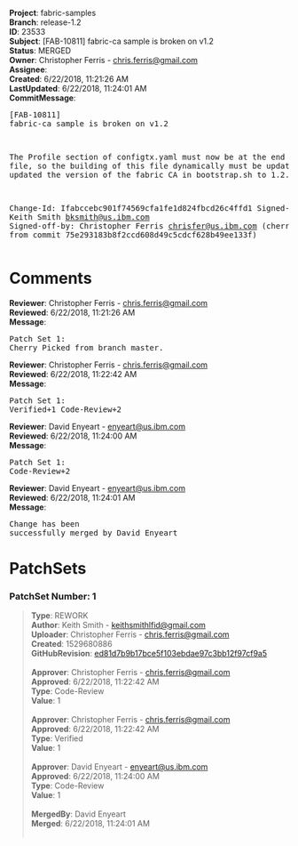 <strong>Project</strong>: fabric-samples<br><strong>Branch</strong>: release-1.2<br><strong>ID</strong>: 23533<br><strong>Subject</strong>: [FAB-10811] fabric-ca sample is broken on v1.2<br><strong>Status</strong>: MERGED<br><strong>Owner</strong>: Christopher Ferris - chris.ferris@gmail.com<br><strong>Assignee</strong>:<br><strong>Created</strong>: 6/22/2018, 11:21:26 AM<br><strong>LastUpdated</strong>: 6/22/2018, 11:24:01 AM<br><strong>CommitMessage</strong>:<br><pre>[FAB-10811] fabric-ca sample is broken on v1.2

The Profile section of configtx.yaml must now be at the end of the file,
so the building of this file dynamically must be updated.
I also updated the version of the fabric CA in bootstrap.sh to 1.2.0.

Change-Id: Ifabccebc901f74569cfa1fe1d824fbcd26c4ffd1
Signed-off-by: Keith Smith <bksmith@us.ibm.com>
Signed-off-by: Christopher Ferris <chrisfer@us.ibm.com>
(cherry picked from commit 75e293183b8f2ccd608d49c5cdcf628b49ee133f)
</pre><h1>Comments</h1><strong>Reviewer</strong>: Christopher Ferris - chris.ferris@gmail.com<br><strong>Reviewed</strong>: 6/22/2018, 11:21:26 AM<br><strong>Message</strong>: <pre>Patch Set 1: Cherry Picked from branch master.</pre><strong>Reviewer</strong>: Christopher Ferris - chris.ferris@gmail.com<br><strong>Reviewed</strong>: 6/22/2018, 11:22:42 AM<br><strong>Message</strong>: <pre>Patch Set 1: Verified+1 Code-Review+2</pre><strong>Reviewer</strong>: David Enyeart - enyeart@us.ibm.com<br><strong>Reviewed</strong>: 6/22/2018, 11:24:00 AM<br><strong>Message</strong>: <pre>Patch Set 1: Code-Review+2</pre><strong>Reviewer</strong>: David Enyeart - enyeart@us.ibm.com<br><strong>Reviewed</strong>: 6/22/2018, 11:24:01 AM<br><strong>Message</strong>: <pre>Change has been successfully merged by David Enyeart</pre><h1>PatchSets</h1><h3>PatchSet Number: 1</h3><blockquote><strong>Type</strong>: REWORK<br><strong>Author</strong>: Keith Smith - keithsmithlfid@gmail.com<br><strong>Uploader</strong>: Christopher Ferris - chris.ferris@gmail.com<br><strong>Created</strong>: 1529680886<br><strong>GitHubRevision</strong>: [ed81d7b9b17bce5f103ebdae97c3bb12f97cf9a5](https://github.com/hyperledger/fabric-samples/commit/ed81d7b9b17bce5f103ebdae97c3bb12f97cf9a5)<br><br><strong>Approver</strong>: Christopher Ferris - chris.ferris@gmail.com<br><strong>Approved</strong>: 6/22/2018, 11:22:42 AM<br><strong>Type</strong>: Code-Review<br><strong>Value</strong>: 1<br><br><strong>Approver</strong>: Christopher Ferris - chris.ferris@gmail.com<br><strong>Approved</strong>: 6/22/2018, 11:22:42 AM<br><strong>Type</strong>: Verified<br><strong>Value</strong>: 1<br><br><strong>Approver</strong>: David Enyeart - enyeart@us.ibm.com<br><strong>Approved</strong>: 6/22/2018, 11:24:00 AM<br><strong>Type</strong>: Code-Review<br><strong>Value</strong>: 1<br><br><strong>MergedBy</strong>: David Enyeart<br><strong>Merged</strong>: 6/22/2018, 11:24:01 AM<br><br></blockquote>